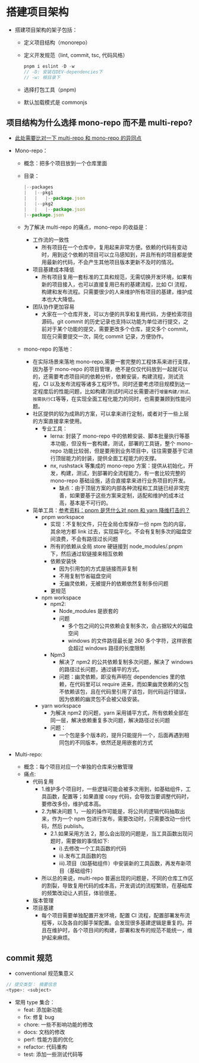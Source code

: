 # 搭建项目架构

- 搭建项目架构的架子包括：

  - 定义项目结构（monorepo）
  - 定义开发规范（lint, commit, tsc, 代码风格）

    ```js
    pnpm i eslint -D -w
    // -D: 安装在DEV-dependencies下
    // -w: 根目录下
    ```

  - 选择打包工具（pnpm)
  - 默认加载模式是 commonjs

## 项目结构为什么选择 mono-repo 而不是 multi-repo?

- [此处需要比对一下 multi-repo 和 mono-repo 的异同点](https://juejin.cn/post/6944877410827370504)

- Mono-repo：

  - 概念：把多个项目放到一个仓库里面

  - 目录：

    ```js
    |--packages
    |	|--pkg1
    |	|	|--package.json
    |	|--pkg2
    |	|	|--package.json
    |--package.json

    ```

  - 为了解决 multi-repo 的痛点，mono-repo 的收益是：

    - 工作流的一致性
      - 所有项目在一个仓库中，复用起来非常方便。依赖的代码有变动时，用到这个依赖的项目可以立马感知到，并且所有的项目都是使用最新的代码，不会产生其他项目版本更新不及时的情况。
    - 项目基建成本降低
      - 所有项目复用一套标准的工具和规范，无需切换开发环境，如果有新的项目接入，也可以直接复用已有的基建流程，比如 CI 流程，构建和发布流程。只需要很少的人来维护所有项目的基建，维护成本也大大降低。
    - 团队协作更加容易
      - 大家在一个仓库开发，可以方便的共享和复用代码，方便检索项目源码。git commit 的历史记录也支持以功能为单位进行提交，之前对于某个功能的提交，需要更改多个仓库，提交多个 commit，现在只需要提交一次，简化 commit 记录，方便协作。

  - mono-repo 的落地：

    - 在实际场景来落地 mono-repo,需要一套完整的工程体系来进行支撑，因为基于 mono-repo 的项目管理，绝不是仅仅代码放到一起就可以的，还需要考虑项目间的依赖分析，依赖安装，构建流程，测试流程，CI 以及发布流程等诸多工程环节。同时还要考虑项目规模到达一定程度后的性能问题，比如构建/测试时间过长需要进行`增量构建/测试、按需执行CI`等等，在实现全面工程化能力的同时，也需要兼顾到性能问题。
    - 社区提供的较为成熟的方案，可以拿来进行定制，或者对于一些上层的方案直接拿来使用。
      - 专业工具：
        - lerna: 封装了 mono-repo 中的依赖安装、脚本批量执行等基本功能，但没有一套构建，测试，部署的工具链，整个 mono-repo 功能比较弱，但是要用到业务项目中，往往需要基于它进行顶层能力的封装，提供全面工程能力的支撑。
        - nx, rushstack 等集成的 mono-repo 方案：提供从初始化，开发，构建，测试，到部署的全流程能力，有一套比较完整的 mono-repo 基础设施，适合直接拿来进行业务项目的开发。
          - 缺点：由于顶层方案的内部各种流程和工具链已经非常完善，如果要基于这些方案来定制，适配和维护的成本过高，基本是不可行的。
    - 简单工具：[参考资料：pnpm 是凭什么对 npm 和 yarn 降维打击的？](https://juejin.cn/post/7127295203177676837)
      - pnpm workspace
        - 实现：不复制文件，只在全局仓库保存一份 npm 包的内容，其余地方都 link 过去，实现扁平化。不会有复制多次的磁盘空间浪费，不会有路径过长问题
        - 所有的依赖从全局 store 硬链接到 node_modules/.pnpm 下，然后通过软链接来相互依赖
        - 依赖安装快
          - 因为引用包的方式是链接而非复制
          - 不用复制节省磁盘空间
          - 无幽灵依赖，无被提升的依赖依然复制多份问题
        - 更规范
      - npm workspace
        - npm2:
          - Node_modules 是嵌套的
          - 问题
            - 多个包之间的公共依赖会复制多次，会占据较大的磁盘空间
            - windows 的文件路径最长是 260 多个字符，这样嵌套会超过 windows 路径的长度限制
        - Npm3
          - 解决了 npm2 的公共依赖复制多次问题，解决了 windows 的路径过长问题，通过铺平的方式。
          - 问题：幽灵依赖，即没有声明在 dependencies 里的依赖，在代码里可以 require 进来，而如果幽灵依赖的父包不依赖该包，且在代码里引用了该包，则代码运行错误，因为依赖的幽灵包不会被父级安装。
      - yarn workspace
        - 为解决 npm2 的问题，yarn 采用铺平方式，所有依赖全部在同一层，解决依赖重复多次问题，解决路径过长问题
        - 问题：
          - 一个包是多个版本的，提升只能提升一个，后面再遇到相同包的不同版本，依然还是用嵌套的方式

- Multi-repo:

  - 概念：每个项目对应一个单独的仓库来分散管理
  - 痛点:
    - 代码复用
      - 1.维护多个项目时，一些逻辑可能会被多次用到，如基础组件，工具函数，配置等；如果直接 copy 代码，会导致当要调整代码时，要修改多份，维护成本高。
      - 2.为解决问题 1，一般的操作可能是，将公共的逻辑代码抽取出来，作为一个 npm 包进行发布，需要改动时，只需要改动一份代码，然后 publish。
        - 2.1.如果采用方法 2，那么会出现的问题是，当工具函数出现问题时，需要做的事情如下:
          - i).去修改一个工具函数的代码
          - ii).发布工具函数的包
          - iii).项目（如基础组件）中安装新的工具函数，再发布新项目（基础组件）
      - 所以总的来说，multi-repo 普遍出现的问题是，不同的仓库工作区的割裂，导致复用代码的成本高，开发调试的流程繁琐，在基础库的频繁改动让人抓狂，体验很差。
    - 版本管理
    - 项目基建
      - 每个项目需要单独配置开发环境，配置 CI 流程，配置部署发布流程等，以及各自的脚手架配置。会发现很多基建逻辑是重复的。并且在维护时，各个项目间的构建，部署和发布的规范不能统一，维护起来麻烦。

## commit 规范

- conventional 规范集意义

```js
// 提交类型： 摘要信息
<type>: <subject>
```

- 常用 type 集合：
  - feat: 添加新功能
  - fix: 修复 bug
  - chore: 一些不影响功能的修改
  - docs: 文档的修改
  - perf: 性能方面的优化
  - refactor: 代码重构
  - test: 添加一些测试代码等
